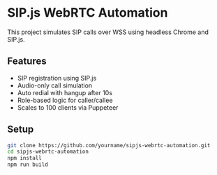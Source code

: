 # SIP.js WebRTC Automation

This project simulates SIP calls over WSS using headless Chrome and SIP.js.

## Features

- SIP registration using SIP.js
- Audio-only call simulation
- Auto redial with hangup after 10s
- Role-based logic for caller/callee
- Scales to 100 clients via Puppeteer

## Setup

```bash
git clone https://github.com/yourname/sipjs-webrtc-automation.git
cd sipjs-webrtc-automation
npm install
npm run build

